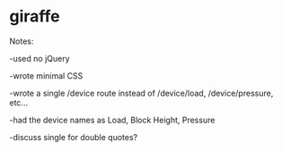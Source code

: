 # giraffe

Notes:

-used no jQuery

-wrote minimal CSS

-wrote a single /device route instead of /device/load, /device/pressure, etc...

-had the device names as Load, Block Height, Pressure

-discuss single for double quotes?
